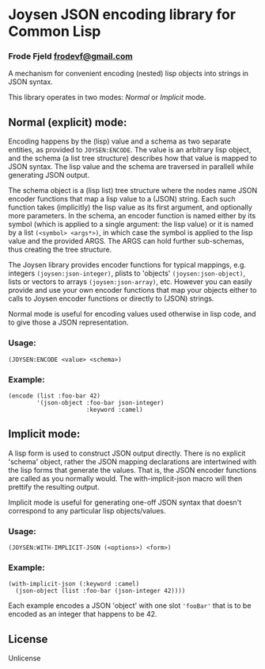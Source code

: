 # Joysen JSON encoding library for Common Lisp
### Frode Fjeld <frodevf@gmail.com>

A mechanism for convenient encoding (nested) lisp objects into strings
in JSON syntax.

This library operates in two modes: *Normal* or *Implicit* mode.

## Normal (explicit) mode:

Encoding happens by the (lisp) value and a schema as two separate
entities, as provided to `JOYSEN:ENCODE`. The value is an arbitrary
lisp object, and the schema (a list tree structure) describes how that
value is mapped to JSON syntax. The lisp value and the schema are
traversed in parallell while generating JSON output.

The schema object is a (lisp list) tree structure where the nodes name
JSON encoder functions that map a lisp value to a (JSON) string. Each
such function takes (implicitly) the lisp value as its first argument,
and optionally more parameters. In the schema, an encoder function is
named either by its symbol (which is applied to a single argument: the
lisp value) or it is named by a list `(<symbol> <args*>)`, in which
case the symbol is applied to the lisp value and the provided
ARGS. The ARGS can hold further sub-schemas, thus creating the tree
structure.

The Joysen library provides encoder functions for typical mappings,
e.g. integers `(joysen:json-integer)`, plists to 'objects'
`(joysen:json-object)`, lists or vectors to arrays
`(joysen:json-array)`, etc. However you can easily provide and use
your own encoder functions that map your objects either to calls to
Joysen encoder functions or directly to (JSON) strings.

Normal mode is useful for encoding values used otherwise in lisp code,
and to give those a JSON representation.

### Usage:

	(JOYSEN:ENCODE <value> <schema>)
  
### Example:

	(encode (list :foo-bar 42)
            '(json-object :foo-bar json-integer)
                          :keyword :camel)

## Implicit mode:

A lisp form is used to construct JSON output directly. There is no
explicit 'schema' object, rather the JSON mapping declarations are
intertwined with the lisp forms that generate the values. That is, the
JSON encoder functions are called as you normally would. The
with-implicit-json macro will then prettify the resulting output.

Implicit mode is useful for generating one-off JSON syntax that
doesn't correspond to any particular lisp objects/values.

### Usage:

	(JOYSEN:WITH-IMPLICIT-JSON (<options>) <form>)
	
### Example:

	(with-implicit-json (:keyword :camel)
      (json-object (list :foo-bar (json-integer 42))))

Each example encodes a JSON 'object' with one slot `'fooBar'` that is
to be encoded as an integer that happens to be 42.


## License

Unlicense

